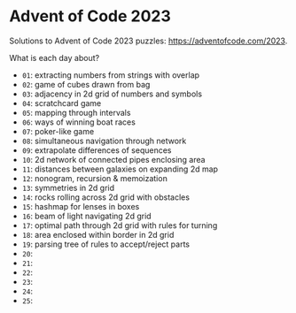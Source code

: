 # Advent of Code 2023

Solutions to Advent of Code 2023 puzzles: https://adventofcode.com/2023.

What is each day about?
- `01`: extracting numbers from strings with overlap
- `02`: game of cubes drawn from bag
- `03`: adjacency in 2d grid of numbers and symbols
- `04`: scratchcard game
- `05`: mapping through intervals
- `06`: ways of winning boat races
- `07`: poker-like game
- `08`: simultaneous navigation through network
- `09`: extrapolate differences of sequences
- `10`: 2d network of connected pipes enclosing area
- `11`: distances between galaxies on expanding 2d map
- `12`: nonogram, recursion & memoization
- `13`: symmetries in 2d grid
- `14`: rocks rolling across 2d grid with obstacles
- `15`: hashmap for lenses in boxes
- `16`: beam of light navigating 2d grid
- `17`: optimal path through 2d grid with rules for turning
- `18`: area enclosed within border in 2d grid
- `19`: parsing tree of rules to accept/reject parts
- `20`:
- `21`:
- `22`:
- `23`:
- `24`:
- `25`:
